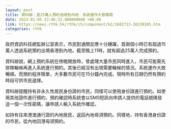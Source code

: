 ```yaml
---
layout: post
title: 資科辦：逾25萬人預約過境到內地　系統運作大致暢順
date: 2023-01-05 23:46:22.000000000 +08:00
link: https://news.rthk.hk/rthk/ch/component/k2/1682713-20230105.htm
categories: rthk
---
```


政府資訊科技總監辦公室表示，市民對通關反應十分踴躍，首兩個小時已有超過15萬人透過系統預約出境香港到內地。截至晚上11時，就有超過25萬人完成預約。

資科辦說，網上預約系統在傍晚開放時，曾處理大量市民同時進入，市民可能需先排隊輪候再進入系統進行預約。其後已經沒有出現需要輪候的情況。系統運作大致暢順。而預約程序簡單，大多數市民可在15分鐘內完成。現時所有日期仍然有預約時段可供市民選擇。

資科辦提醒持有非永久性居民身份證的市民，同樣可以使用身份證進行預約。如使用其他證件進行預約，預約確認時系統會以SMS短訊向申請人提供的電話號碼發送一個一次性密碼，讓申請人輸入系統作確認。

如持有往來港澳通行證的內地居民，返回內地毋須預約。同樣地，持有香港身份證的市民，從內地回港毋須預約。
